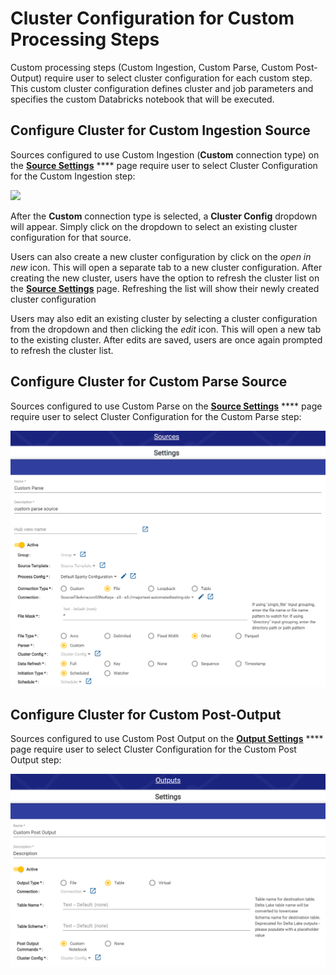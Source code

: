 # Cluster Configuration for Custom Processing Steps

Custom processing steps (Custom Ingestion, Custom Parse, Custom Post-Output) require user to select cluster configuration for each custom step. This custom cluster configuration defines cluster and job parameters and specifies the custom Databricks notebook that will be executed.



## Configure Cluster for Custom Ingestion Source

Sources configured to use Custom Ingestion (**Custom** connection type) on the [**Source Settings**](../../../source-configuration/source-details.md) **** page require user to select Cluster Configuration for the Custom Ingestion step:

![](../../../../.gitbook/assets/cluster\_005.png)

After the **Custom** connection type is selected, a **Cluster Config** dropdown will appear. Simply click on the dropdown to select an existing cluster configuration for that source.

Users can also create a new cluster configuration by click on the _open in new_ icon. This will open a separate tab to a new cluster configuration. After creating the new cluster, users have the option to refresh the cluster list on the [**Source Settings**](../../../source-configuration/source-details.md) page. Refreshing the list will show their newly created cluster configuration

Users may also edit an existing cluster by selecting a cluster configuration from the dropdown and then clicking the _edit_ icon. This will open a new tab to the existing cluster. After edits are saved, users are once again prompted to refresh the cluster list.

## Configure Cluster for Custom Parse Source

Sources configured to use Custom Parse on the [**Source Settings**](../../../source-configuration/source-details.md) **** page require user to select Cluster Configuration for the Custom Parse step:

![](<../../../../.gitbook/assets/image (381) (1) (1) (1).png>)



## Configure Cluster for Custom Post-Output

Sources configured to use Custom Post Output on the [**Output Settings**](../../../output-configuration/output-details.md) **** page require user to select Cluster Configuration for the Custom Post Output step:

![](<../../../../.gitbook/assets/image (384) (1) (1).png>)
